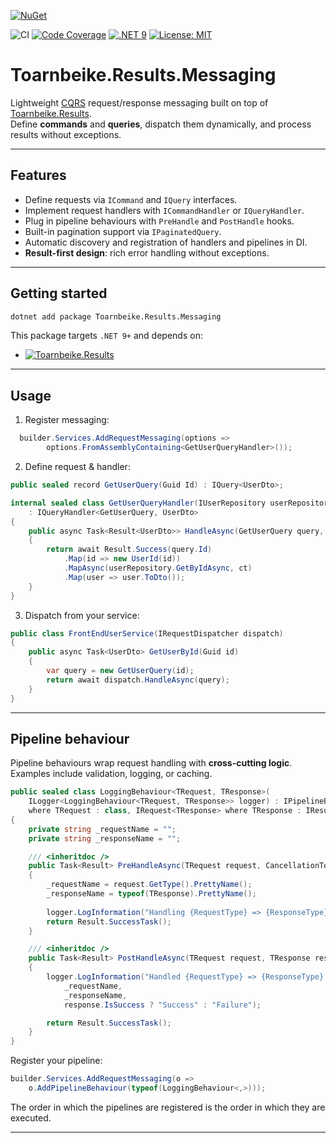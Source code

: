 [![NuGet](https://img.shields.io/nuget/v/Toarnbeike.Results.Messaging.svg)](https://www.nuget.org/packages/Toarnbeike.Toarnbeike.Results.Messaging)

![CI](https://github.com/Toarnbeike/Toarnbeike.Results/actions/workflows/build.yaml/badge.svg)
[![Code Coverage](https://toarnbeike.github.io/Toarnbeike.Results/badge_shieldsio_linecoverage_brightgreen.svg)](https://github.com/Toarnbeike/Toarnbeike.Results/blob/gh-pages/SummaryGithub.md)
[![.NET 9](https://img.shields.io/badge/.NET-9.0-blueviolet.svg)](https://dotnet.microsoft.com/)
[![License: MIT](https://img.shields.io/badge/license-MIT-blue.svg)](LICENSE)


# Toarnbeike.Results.Messaging

Lightweight [CQRS](https://en.wikipedia.org/wiki/Command_Query_Responsibility_Segregation) request/response messaging built on top of [Toarnbeike.Results](https://www.nuget.org/packages/Toarnbeike.Results).  
Define **commands** and **queries**, dispatch them dynamically, and process results without exceptions.

---

## Features

- Define requests via `ICommand` and `IQuery` interfaces.  
- Implement request handlers with `ICommandHandler` or `IQueryHandler`.  
- Plug in pipeline behaviours with `PreHandle` and `PostHandle` hooks.  
- Built-in pagination support via `IPaginatedQuery`.  
- Automatic discovery and registration of handlers and pipelines in DI.  
- **Result-first design**: rich error handling without exceptions.

---

## Getting started

``` bash
dotnet add package Toarnbeike.Results.Messaging
```

This package targets `.NET 9+` and depends on:
- [![Toarnbeike.Results](https://img.shields.io/badge/Toarnbeike.Results-v1.0.0-info)](https://www.nuget.org/packages/Toarnbeike.Results/1.0.0)

---

## Usage

1. Register messaging:

``` csharp
  builder.Services.AddRequestMessaging(options =>
        options.FromAssemblyContaining<GetUserQueryHandler>());
```

2. Define request & handler:

``` csharp
public sealed record GetUserQuery(Guid Id) : IQuery<UserDto>;

internal sealed class GetUserQueryHandler(IUserRepository userRepository)
    : IQueryHandler<GetUserQuery, UserDto>
{
    public async Task<Result<UserDto>> HandleAsync(GetUserQuery query, CancellationToken ct = default)
    {
        return await Result.Success(query.Id)
            .Map(id => new UserId(id))
            .MapAsync(userRepository.GetByIdAsync, ct)
            .Map(user => user.ToDto());
    }
}
```

3. Dispatch from your service:

``` csharp
public class FrontEndUserService(IRequestDispatcher dispatch)
{
    public async Task<UserDto> GetUserById(Guid id)
    {
        var query = new GetUserQuery(id);
        return await dispatch.HandleAsync(query);
    }
}
```

---

## Pipeline behaviour

Pipeline behaviours wrap request handling with **cross-cutting logic**.
Examples include validation, logging, or caching.

``` csharp
public sealed class LoggingBehaviour<TRequest, TResponse>(
    ILogger<LoggingBehaviour<TRequest, TResponse>> logger) : IPipelineBehaviour<TRequest, TResponse>
    where TRequest : class, IRequest<TResponse> where TResponse : IResult
{
    private string _requestName = "";
    private string _responseName = "";

    /// <inheritdoc />
    public Task<Result> PreHandleAsync(TRequest request, CancellationToken cancellationToken = default) 
    {
        _requestName = request.GetType().PrettyName();
        _responseName = typeof(TResponse).PrettyName();
        
        logger.LogInformation("Handling {RequestType} => {ResponseType}", _requestName, _responseName);
        return Result.SuccessTask();
    }

    /// <inheritdoc />
    public Task<Result> PostHandleAsync(TRequest request, TResponse response, CancellationToken cancellationToken = default)
    {
        logger.LogInformation("Handled {RequestType} => {ResponseType}. Result was {Result}",
            _requestName, 
            _responseName, 
            response.IsSuccess ? "Success" : "Failure");

        return Result.SuccessTask();
    }
}
```

Register your pipeline:
``` csharp
builder.Services.AddRequestMessaging(o =>
    o.AddPipelineBehaviour(typeof(LoggingBehaviour<,>)));
```

The order in which the pipelines are registered is the order in which they are executed.

---